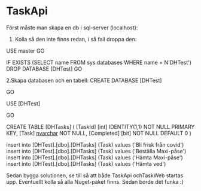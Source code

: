 # TaskApi

Först måste man skapa en db i sql-server (localhost):

1. Kolla så den inte finns redan, i så fall droppa den:

USE master
GO

IF EXISTS (SELECT name FROM sys.databases WHERE name = N'DHTest')
    DROP DATABASE [DHTest]
GO

2.Skapa databasen och en tabell:
CREATE DATABASE [DHTest]

GO

USE [DHTest]

GO


CREATE TABLE [DHTasks] 
(
[TaskId] [int] IDENTITY(1,1) NOT NULL PRIMARY KEY,
[Task] [nvarchar](500) NOT NULL,
[Completed] [bit] NOT NULL DEFAULT 0
)

insert into [DHTest].[dbo].[DHTasks]
(Task) values ('Bli frisk från covid')
insert into [DHTest].[dbo].[DHTasks]
(Task) values ('Beställa Maxi-påse')
insert into [DHTest].[dbo].[DHTasks]
(Task) values ('Hämta Maxi-påse')
insert into [DHTest].[dbo].[DHTasks]
(Task) values ('Hämta ved')


Sedan bygga solutionen, se till så att både TaskApi ochTaskWeb startas upp. 
Eventuellt kolla så alla Nuget-paket finns.
Sedan borde det funka :)
